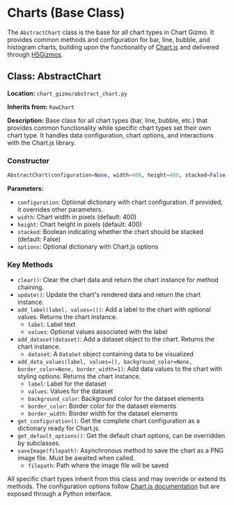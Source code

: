 # Charts (Base Class)

The `AbstractChart` class is the base for all chart types in Chart Gizmo. It provides common methods and configuration for bar, line, bubble, and histogram charts, building upon the functionality of [Chart.js](https://www.chartjs.org/docs/latest/) and delivered through [H5Gizmos](https://github.com/AaronWatters/H5Gizmos).

## Class: AbstractChart

**Location:** `chart_gizmo/abstract_chart.py`

**Inherits from:** `RawChart`

**Description:**
Base class for all chart types (bar, line, bubble, etc.) that provides common functionality while specific chart types set their own chart type. It handles data configuration, chart options, and interactions with the Chart.js library.

### Constructor

```python
AbstractChart(configuration=None, width=400, height=400, stacked=False, options=None)
```

**Parameters:**

- `configuration`: Optional dictionary with chart configuration. If provided, it overrides other parameters.
- `width`: Chart width in pixels (default: 400)
- `height`: Chart height in pixels (default: 400)
- `stacked`: Boolean indicating whether the chart should be stacked (default: False)
- `options`: Optional dictionary with Chart.js options

### Key Methods

- `clear()`: Clear the chart data and return the chart instance for method chaining.
- `update()`: Update the chart's rendered data and return the chart instance.
- `add_label(label, values=())`: Add a label to the chart with optional values. Returns the chart instance.
  - `label`: Label text
  - `values`: Optional values associated with the label
- `add_dataset(dataset)`: Add a dataset object to the chart. Returns the chart instance.
  - `dataset`: A `DataSet` object containing data to be visualized
- `add_data_values(label, values=(), background_color=None, border_color=None, border_width=1)`: Add data values to the chart with styling options. Returns the chart instance.
  - `label`: Label for the dataset
  - `values`: Values for the dataset
  - `background_color`: Background color for the dataset elements
  - `border_color`: Border color for the dataset elements
  - `border_width`: Border width for the dataset elements
- `get_configuration()`: Get the complete chart configuration as a dictionary ready for Chart.js.
- `get_default_options()`: Get the default chart options, can be overridden by subclasses.
- `saveImage(filepath)`: Asynchronous method to save the chart as a PNG image file. Must be awaited when called.
  - `filepath`: Path where the image file will be saved

All specific chart types inherit from this class and may override or extend its methods. The configuration options follow [Chart.js documentation](https://www.chartjs.org/docs/latest/configuration/) but are exposed through a Python interface.
